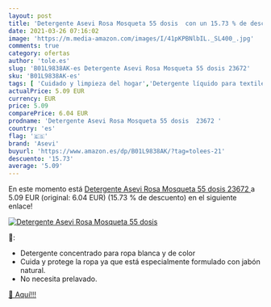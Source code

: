```yaml
---
layout: post
title: 'Detergente Asevi Rosa Mosqueta 55 dosis  con un 15.73 % de descuento'
date: 2021-03-26 07:16:02
image: 'https://m.media-amazon.com/images/I/41pKPBNlbIL._SL400_.jpg'
comments: true
category: ofertas
author: 'tole.es'
slug: 'B01L9838AK-es Detergente Asevi Rosa Mosqueta 55 dosis 23672'
sku: 'B01L9838AK-es'
tags: [ 'Cuidado y limpieza del hogar','Detergente líquido para textiles','Productos para la lavandería','Salud y cuidado personal','asevi','detergente', ]
actualPrice: 5.09 EUR
currency: EUR
price: 5.09
comparePrice: 6.04 EUR
prodname: 'Detergente Asevi Rosa Mosqueta 55 dosis  23672 '
country: 'es'
flag: '🇪🇸'
brand: 'Asevi'
buyurl: 'https://www.amazon.es/dp/B01L9838AK/?tag=tolees-21'
descuento: '15.73'
average: '5.09'
---
```


En este momento está [Detergente Asevi Rosa Mosqueta 55 dosis  23672 ](https://www.amazon.es/dp/B01L9838AK/?tag=tolees-21) a 5.09 EUR (original: 6.04 EUR) (15.73 %  de descuento) en el siguiente enlace!

[![Detergente Asevi Rosa Mosqueta 55 dosis ](https://m.media-amazon.com/images/I/41pKPBNlbIL._SL400_.jpg)](https://www.amazon.es/dp/B01L9838AK/?tag=tolees-21)

🔎:

- Detergente concentrado para ropa blanca y de color
- Cuida y protege la ropa ya que está especialmente formulado con jabón natural.
- No necesita prelavado.

[🛒 Aquí!!!](https://www.amazon.es/dp/B01L9838AK/?tag=tolees-21)
